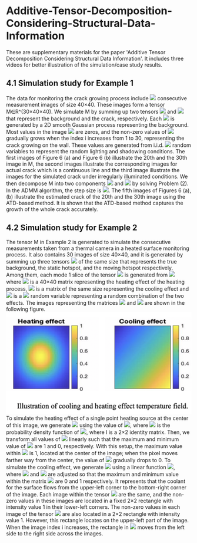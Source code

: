# Additive-Tensor-Decomposition-Considering-Structural-Data-Information
These are supplementary materials for the paper 'Additive Tensor Decomposition Considering Structural Data Information'.
It includes three videos for better illustration of the simulation/case study results.
## 4.1	Simulation study for Example 1
The data for monitoring the crack growing process include <img src="https://latex.codecogs.com/gif.latex?I_1=30 " /> consecutive measurement images of size 40×40. These images form a tensor M∈R^(30×40×40). We simulate M by summing up two tensors <img src="https://latex.codecogs.com/gif.latex?X_1 " /> 
 and <img src="https://latex.codecogs.com/gif.latex?X_2 " />  that represent the background and the crack, respectively. Each <img src="https://latex.codecogs.com/gif.latex?X_1 (i,:,:),i∈[I_1 ], " /> is generated by a 2D smooth Gaussian process representing the background. Most values in the image <img src="https://latex.codecogs.com/gif.latex?X_2 (i,:,:) " />  are zeros, and the non-zero values of <img src="https://latex.codecogs.com/gif.latex?X_2 (i,:,:) " />  gradually grows when the index i increases from 1 to 30, representing the crack growing on the wall. These values are generated from i.i.d. <img src="https://latex.codecogs.com/gif.latex?N(0.1,0.1) " />  random variables to represent the random lighting and shadowing conditions.  The first images of Figure 6 (a) and Figure 6 (b) illustrate the 20th and the 30th image in M, the second images illustrate the corresponding images for actual crack which is a continuous line and the third image illustrate the images for the simulated crack under irregularly illuminated conditions.
We then decompose M into two components <img src="https://latex.codecogs.com/gif.latex?X_1 " />  and <img src="https://latex.codecogs.com/gif.latex?X_2 " />  by solving Problem (2). In the ADMM algorithm, the step size is <img src="https://latex.codecogs.com/gif.latex?η=0.01 " />. The fifth images of Figures 6 (a), (b) illustrate the estimated crack of the 20th and the 30th image using the ATD-based method. It is shown that the ATD-based method captures the growth of the whole crack accurately. 
## 4.2	Simulation study for Example 2
The tensor M in Example 2 is generated to simulate the consecutive measurements taken from a thermal camera in a heated surface monitoring process. It also contains 30 images of size 40×40, and it is generated by summing up three tensors <img src="https://latex.codecogs.com/gif.latex?X_1, X_2, and X_3 " />  of the same size that represents the true background, the static hotspot, and the moving hotspot respectively. Among them, each mode 1 slice of the tensor <img src="https://latex.codecogs.com/gif.latex?X_1 " />   is generated from 
 <img src="https://latex.codecogs.com/gif.latex?X(i,:,:)=U_i T_0+(1-U) T_1 " />
where  <img src="https://latex.codecogs.com/gif.latex?T_0 " /> is a 40×40 matrix representing the heating effect of the heating process, <img src="https://latex.codecogs.com/gif.latex?T_1" /> is a matrix of the same size representing the cooling effect and <img src="https://latex.codecogs.com/gif.latex?U" /> is a <img src="https://latex.codecogs.com/gif.latex?U[0,1]" /> random variable representing a random combination of the two effects. 
The images representing the matrices <img src="https://latex.codecogs.com/gif.latex?T_0" /> and <img src="https://latex.codecogs.com/gif.latex?T_1" /> are shown in the following figure. 
![alt text](https://github.com/Sean9511/Additive-Tensor-Decomposition-Considering-Structural-Data-Information/blob/master/Heat%26Cooling.png?raw=true)
To simulate the heating effect of a single point heating source at the center of this image, we generate <img src="https://latex.codecogs.com/gif.latex?T_0 (i,j)" /> using the value of <img src="https://latex.codecogs.com/gif.latex?f_0 (i,j)" />, where <img src="https://latex.codecogs.com/gif.latex?f_0" /> is the probability density function of <img src="https://latex.codecogs.com/gif.latex?N((20,20)^T,10I)" />, where I is a 2×2 identity matrix. Then, we transform all values of <img src="https://latex.codecogs.com/gif.latex?T_0" /> linearly such that the maximum and minimum value of <img src="https://latex.codecogs.com/gif.latex?T_0" /> are 1 and 0, respectively. With this setup, the maximum value within <img src="https://latex.codecogs.com/gif.latex?T_0" /> is 1, located at the center of the image; when the pixel moves farther way from the center, the value of <img src="https://latex.codecogs.com/gif.latex?T_0 (i,j)" /> gradually drops to 0.  To simulate the cooling effect, we generate <img src="https://latex.codecogs.com/gif.latex?T_1 (i,j))" /> using a linear function <img src="https://latex.codecogs.com/gif.latex?f_1 (i,j)=c_1 (i+j)+c_2" />, where <img src="https://latex.codecogs.com/gif.latex?c_1" /> and <img src="https://latex.codecogs.com/gif.latex?c_2" /> are adjusted so that the maximum and minimum value within the matrix <img src="https://latex.codecogs.com/gif.latex?T_1" /> are 0 and 1 respectively. It represents that the coolant for the surface flows from the upper-left corner to the bottom-right corner of the image. 
	Each image within the tensor <img src="https://latex.codecogs.com/gif.latex?X_2" /> are the same, and the non-zero values in these images are located in a fixed 2×2 rectangle with intensity value 1 in their lower-left corners. The non-zero values in each image of the tensor <img src="https://latex.codecogs.com/gif.latex?X_3" /> are also located in a 2×2 rectangle with intensity value 1. However, this rectangle locates on the upper-left part of the image.  When the image index i increases, the rectangle in <img src="https://latex.codecogs.com/gif.latex?X_3 (i,:,:)" /> moves from the left side to the right side across the images.

